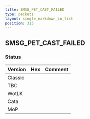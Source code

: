 ```yaml
---
title: SMSG_PET_CAST_FAILED
type: packets
layout: single_markdown_in_list
position: 313
---
```


## SMSG_PET_CAST_FAILED

### Status

Version    | Hex        | Comment
---------- | ---------- | ---------- 
Classic    |            |
TBC        |            |
WotLK      |            |
Cata       |            |
MoP        |            |